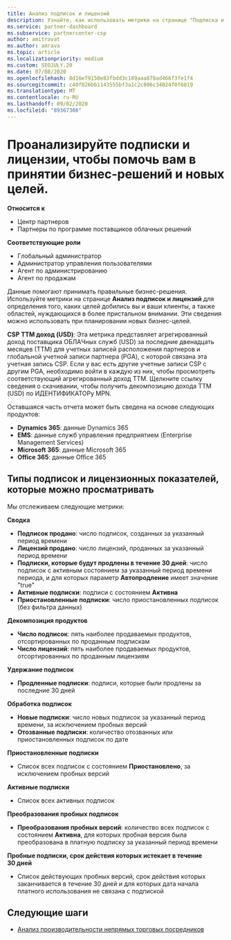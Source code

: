 ```yaml
---
title: Анализ подписок и лицензий
description: Узнайте, как использовать метрики на странице "Подписка и анализ лицензий" для выяснения успеха и областей, требующих дополнительных внимания.
ms.service: partner-dashboard
ms.subservice: partnercenter-csp
author: amitravat
ms.author: amrava
ms.topic: article
ms.localizationpriority: medium
ms.custom: SEOJULY.20
ms.date: 07/08/2020
ms.openlocfilehash: 8d16ef9150e83fbdd3c189aaa878ad466f3fe1f4
ms.sourcegitcommit: c40f826bb1143555bf3a1c2c806c34024f0f6019
ms.translationtype: MT
ms.contentlocale: ru-RU
ms.lasthandoff: 09/02/2020
ms.locfileid: "89367308"
---
```

# <a name="analyze-subscriptions-and-licenses-to-help-you-drive-business-decisions-and-new-goals"></a>Проанализируйте подписки и лицензии, чтобы помочь вам в принятии бизнес-решений и новых целей.

**Относится к**

- Центр партнеров
- Партнеры по программе поставщиков облачных решений

**Соответствующие роли**

- Глобальный администратор
- Администратор управления пользователями
- Агент по администрированию
- Агент по продажам

Данные помогают принимать правильные бизнес-решения. Используйте метрики на странице **Анализ подписок и лицензий** для определения того, каких целей добились вы и ваши клиенты, а также областей, нуждающихся в более пристальном внимании. Эти сведения можно использовать при планировании новых бизнес-целей.

**CSP ТТМ доход (USD)**: Эта метрика представляет агрегированный доход поставщика ОБЛАЧных служб (USD) за последние двенадцать месяцев (ТТМ) для учетных записей расположения партнеров и глобальной учетной записи партнера (PGA), с которой связана эта учетная запись CSP. Если у вас есть другие учетные записи CSP с другим PGA, необходимо войти в каждую из них, чтобы просмотреть соответствующий агрегированный доход ТТМ.  Щелкните ссылку сведения о скачивании, чтобы получить декомпозицию дохода ТТМ (USD) по ИДЕНТИФИКАТОРу MPN.

Оставшаяся часть отчета может быть сведена на основе следующих продуктов:

 - **Dynamics 365**: данные Dynamics 365  
 - **EMS**: данные служб управления предприятием (Enterprise Management Services)  
 - **Microsoft 365**: данные Microsoft 365  
 - **Office 365**: данные Office 365  


## <a name="types-of-subscription-and-license-metrics-you-can-view"></a>Типы подписок и лицензионных показателей, которые можно просматривать

Мы отслеживаем следующие метрики:

**Сводка**  
 - **Подписок продано**: число подписок, созданных за указанный период времени  
 - **Лицензий продано**: число лицензий, проданных за указанный период времени   
 - **Подписки, которые будут продлены в течение 30 дней**: число подписок с активным состоянием за указанный период времени периода, и для которых параметр **Автопродление** имеет значение "true"
 - **Активные подписки**: подписи с состоянием **Активна**  
 - **Приостановленные подписки**: число приостановленных подписок (без фильтра данных)  

**Декомпозиция продуктов**  
 - **Число подписок**: пять наиболее продаваемых продуктов, отсортированных по проданным подпискам  
 - **Число лицензий**: пять наиболее продаваемых продуктов, отсортированных по проданным лицензиям

**Удержание подписок**
 - **Продленные подписки**: подписи, которые были продлены за последние 30 дней  

**Обработка подписок**  
 - **Новые подписки**: число новых подписок за указанный период времени, за исключением пробных версий  
 - **Отозванные подписки**: количество отозванных или приостановленных подписок по дате  

**Приостановленные подписки**  
 - Список всех подписок с состоянием **Приостановлено**, за исключением пробных версий  
  
**Активные подписки**
 - Список всех активных подписок  

**Преобразования пробных подписок**  
 - **Преобразования пробных версий**: количество всех подписок с состоянием **Активна**, для которых пробная версия была преобразована в платную подписку за указанный период времени  

**Пробные подписки, срок действия которых истекает в течение 30 дней**  
 - Список действующих пробных версий, срок действия которых заканчивается в течение 30 дней и для которых дата начала платного использования не связана с подпиской  

## <a name="next-steps"></a>Следующие шаги

- [Анализ производительности непрямых торговых посредников](analyze-indirect-resellers.md)